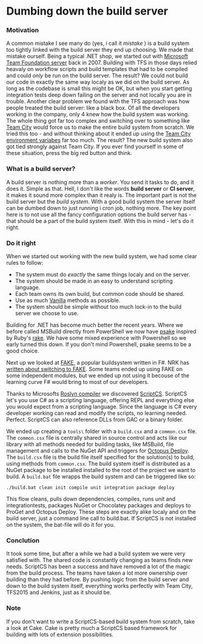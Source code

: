 Dumbing down the build server
===
### Motivation
A common mistake I see many do (yes, i call it *mistake* ) is a build system too tightly linked with the build server they end up choosing. We made that mistake ourself. Being a typical .NET shop, we started out with [Microsoft Team Foundation server](https://www.visualstudio.com/en-us/products/tfs-overview-vs.aspx) back in 2007. Building with TFS in those days relied heavaly on workflow scripts and build templates that had to be compiled and could *only* be run on the build server. The result? We could not build our code in exactly the same way localy as we did on the build server. As long as the codebase is small this might be OK, but when you start getting integration tests deep down failing on the server and not locally you are in trouble. Another clear problem we found with the TFS approach was how people treated the build server: like a black box. Of all the developers working in the company, only 4 knew how the build system was working. The whole thing got far too complex and switching over to something like [Team City](https://www.jetbrains.com/teamcity/) would force us to make the entire build system from scratch. We tried this too - and without thinking about it ended up using the [Team City 
environment variabes](https://confluence.jetbrains.com/display/TCD9/Predefined+Build+Parameters) far too much. The result? The new build system also got tied strongly against Team City. If you ever find yourself in some of these situation, press the big red button and think.

### What is a build server? 
A build server is nothing more than a *worker*. You send it tasks to do, and it does it. Simple as that. Hell, I don't like the words **build server** or **CI server**, it makes it sound more complex than it realy is. The important part is not the build server but the *build system*. With a good build system the server itself can be dumbed down to just running i cron job, nothing more. The key point here is to not use all the fancy configuration options the build server has - that should be a part of the build system itself. With this in mind - let's do it right.

### Do it right 
When we started out working with the new build system, we had some clear rules to follow: 

* The system must do *exactly*  the same things localy and on the server.
* The system should be made in an easy to understand scripting language.
* Each team owns its own build, but common code should be shared.
* Use as much [Vanilla](https://en.wikipedia.org/wiki/Vanilla_software) methods as possible.
* The system should be simple without too much lock-in to the build server we choose to use. 

Building for .NET has become much better the recent years. Where we before called MSBuild directly from PowerShell we now have [psake](https://github.com/psake/psake) inspired by Ruby's  [rake](https://github.com/ruby/rake). We have some mixed experience with Powershell so we early turned this down. If you don't mind Powershell, psake seems to be a good choice.

Next up we looked at [FAKE](https://fsharp.github.io/FAKE/), a popular buildsystem written in F#. NRK has [written about switching to FAKE](https://nrkbeta.no/2015/11/10/how-i-learned-to-stop-worrying-and-love-the-ci-server/). Some teams ended up using FAKE on some independent modules, but we ended up not using it becouse of the learning curve F# would bring to most of our developers. 

Thanks to Microsofts [Roslyn compiler](https://roslyn.codeplex.com/) we discovered [ScriptCS](http://scriptcs.net/). ScriptCS let's you use C# as a scripting language, offering REPL and everything else you would expect from a scripting language. Since the language is C# every developer working can read and modify the scripts, no learning needed. Perfect. ScriptCS can also reference DLLs from GAC or a binary folder. 

We ended up creating a `tools\` folder with a `build.csx` and a `common.csx` file. The `common.csx` file is centrally shared in source control and acts like our library with all methods needed for building tasks, like MSBuild, file management and calls to the NuGet API and triggers for [Octopus Deploy](https://octopus.com/). The `build.csx`  file is the build file itself specified for the solution(s) to build, using methods from `common.csx`. The build system itself is distributed as a NuGet package to be installed installed to the root of the project we want to build. A `build.bat` file wrapps the build system and can be triggered like so:
		
	./build.bat clean init compile unit integration package deploy

This flow cleans, pulls down dependencies, compiles, runs unit and integrationtests, packages NuGet or Chocolatey packages and deploys to ProGet and Octopus Deploy. These steps are exactly alike localy and on the build server, just a command line call to build.bat. If ScriptCS is not installed on the system, the bat-file will do it for you. 

### Conclution

It took some time, but after a while we had a build system we were very satisfied with. The shared code is constantly changing as teams finds new needs. ScriptCS has been a success and have removed a lot of the magic from the build process. The teams have taken a lot more ownership over building than they had before. By pushing logic from the build server and down to the build system itself, everything works perfectly with Team City, TFS2015 and Jenkins, just as it should be. 

### Note

If you don't want to write a ScriptCS-based build system from scratch, take a look at Cake. Cake is pretty much a ScriptCS based framework for building with lots of extension possibilities.

